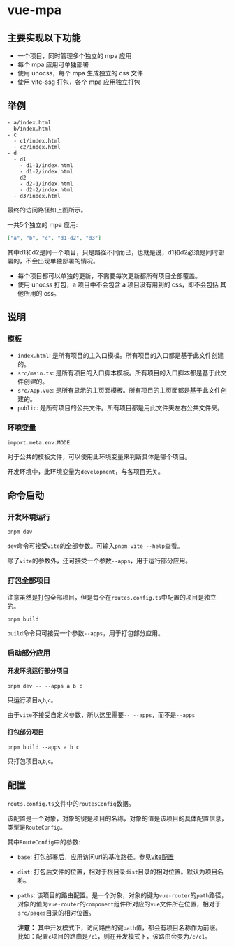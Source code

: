 # vue-mpa

## 主要实现以下功能

- 一个项目，同时管理多个独立的 mpa 应用
- 每个 mpa 应用可单独部署
- 使用 unocss，每个 mpa 生成独立的 css 文件
- 使用 vite-ssg 打包，各个 mpa 应用独立打包

## 举例

```plaintext
- a/index.html
- b/index.html
- c
  - c1/index.html
  - c2/index.html
- d
  - d1
    - d1-1/index.html
    - d1-2/index.html
  - d2
    - d2-1/index.html
    - d2-2/index.html
  - d3/index.html
```

最终的访问路径如上图所示。

一共5个独立的 mpa 应用:

```json
["a", "b", "c", "d1-d2", "d3"]
```

其中d1和d2是同一个项目，只是路径不同而已，也就是说，d1和d2必须是同时部署的，不会出现单独部署的情况。

- 每个项目都可以单独的更新，不需要每次更新都所有项目全部覆盖。
- 使用 unocss 打包，a 项目中不会包含 a 项目没有用到的 css，即不会包括 其他所用的 css。

## 说明

### 模板

- `index.html`: 是所有项目的主入口模板。所有项目的入口都是基于此文件创建的。
- `src/main.ts`: 是所有项目的入口脚本模板。所有项目的入口脚本都是基于此文件创建的。
- `src/App.vue`: 是所有显示的主页面模板。所有项目的主页面都是基于此文件创建的。
- `public`: 是所有项目的公共文件。所有项目都是用此文件夹左右公共文件夹。

### 环境变量

`import.meta.env.MODE`

对于公共的模板文件，可以使用此环境变量来判断具体是哪个项目。

开发环境中，此环境变量为`development`，与各项目无关。

## 命令启动

### 开发环境运行

```shell
pnpm dev
```

`dev`命令可接受`vite`的全部参数。可输入`pnpm vite --help`查看。

除了`vite`的参数外，还可接受一个参数`--apps`，用于运行部分应用。

### 打包全部项目

注意虽然是打包全部项目，但是每个在`routes.config.ts`中配置的项目是独立的。

```shell
pnpm build
```

`build`命令只可接受一个参数`--apps`，用于打包部分应用。

### 启动部分应用

#### 开发环境运行部分项目

```shell
pnpm dev -- --apps a b c
```

只运行项目`a`,`b`,`c`。

由于`vite`不接受自定义参数，所以这里需要`-- --apps`，而不是`--apps`

#### 打包部分项目

```shell
pnpm build --apps a b c
```

只打包项目`a`,`b`,`c`。

## 配置

`routs.config.ts`文件中的`routesConfig`数据。

该配置是一个对象，对象的键是项目的名称，对象的值是该项目的具体配置信息，类型是`RouteConfig`。

其中`RouteConfig`中的参数:

- `base`: 打包部署后，应用访问url的基准路径。参见[vite配置](https://cn.vitejs.dev/config/shared-options.html#base)
- `dist`: 打包后文件的位置，相对于根目录`dist`目录的相对位置。默认为项目名称。
- `paths`: 该项目的路由配置。是一个对象，对象的键为`vue-router`的`path`路径，对象的值为`vue-router`的`component`组件所对应的`vue`文件所在位置，相对于`src/pages`目录的相对位置。

  **注意：** 其中开发模式下，访问路由的键`path`值，都会有项目名称作为前缀。比如：配置`c`项目的路由是`/c1`，则在开发模式下，该路由会变为`/c/c1`。
